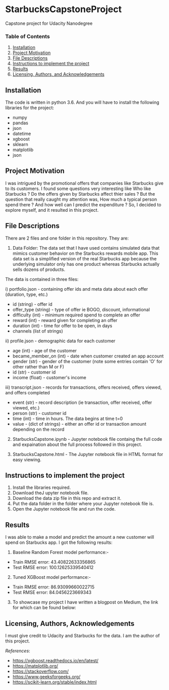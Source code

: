 # StarbucksCapstoneProject
Capstone project for Udacity Nanodegree

### Table of Contents
1. [Installation](#installation)
2. [Project Motivation](#motivation)
3. [File Descriptions](#files)
4. [Instructions to implement the project](#instructions)
5. [Results](#results)
6. [Licensing, Authors, and Acknowledgements](#licensing)

## Installation <a name="installation"></a>
The code is written in python 3.6. And you will have to install the following libraries for the project:
* numpy
* pandas 
* json 
* datetime
* xgboost
* sklearn
* matplotlib
* json

## Project Motivation<a name="motivation"></a>
I was intrigued by the promotional offers that companies like Starbucks give to its customers. I found some questions very interesting like Who like Starbucks ? Do the offers given by Starbucks affect thier sales ? But the question that really caught my attention was, How much a typical person spend there ? And how well can I predict the expenditure ? So, I decided to explore myself, and it resulted in this project. 

## File Descriptions<a name="files"></a>

There are 2 files and one folder in this repository. They are:

1) Data Folder:
The data set that I have used contains simulated data that mimics customer behavior on the Starbucks rewards mobile app. This data set is a simplified version of the real Starbucks app because the underlying simulator only has one product whereas Starbucks actually sells dozens of products.

The data is contained in three files:

i) portfolio.json - containing offer ids and meta data about each offer (duration, type, etc.)
* id (string) - offer id
* offer_type (string) - type of offer ie BOGO, discount, informational
* difficulty (int) - minimum required spend to complete an offer
* reward (int) - reward given for completing an offer
* duration (int) - time for offer to be open, in days
* channels (list of strings)

ii) profile.json - demographic data for each customer
* age (int) - age of the customer
* became_member_on (int) - date when customer created an app account
* gender (str) - gender of the customer (note some entries contain 'O' for other rather than M or F)
* id (str) - customer id
* income (float) - customer's income

iii) transcript.json - records for transactions, offers received, offers viewed, and offers completed
* event (str) - record description (ie transaction, offer received, offer viewed, etc.)
* person (str) - customer id
* time (int) - time in hours. The data begins at time t=0
* value - (dict of strings) - either an offer id or transaction amount depending on the record

2) StarbucksCapstone.ipynb - Jupyter notebook file containg the full code and expaination about the full process followed in this project.

3) StarbucksCapstone.html - The Jupyter notebook file in HTML format for easy viewing.

## Instructions to implement the project<a name="instructions"></a>
1) Install the libraries required.
2) Download theJ upyter notebook file.
3) Download the data zip file in this repo and extract it.
4) Put the data folder in the folder where your Jupyter notebook file is.
5) Open the Jupyter notebook file and run the code. 

## Results<a name="results"></a>
I was able to make a model and predict the amount a new customer will spend on Starbucks app. I got the following results:
1) Baseline Random Forest model performance:-
* Train RMSE error: 43.40822633356865 
* Test RMSE error: 100.12625339540412

2) Tuned XGBoost model performance:- 
* Train RMSE error: 86.93099660022715
* Test RMSE error: 84.0456223669343

3) To showcase my project I have written a blogpost on Medium, the link for which can be found below:

## Licensing, Authors, Acknowledgements<a name="licensing"></a>
I must give credit to Udacity and Starbucks for the data. I am the author of this project. 

_References_:
* https://xgboost.readthedocs.io/en/latest/
* https://matplotlib.org/
* https://stackoverflow.com/
* https://www.geeksforgeeks.org/
* https://scikit-learn.org/stable/index.html

